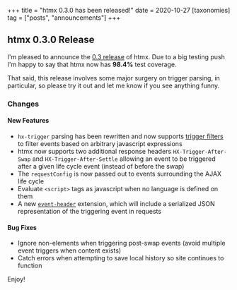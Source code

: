 +++
title = "htmx 0.3.0 has been released!"
date = 2020-10-27
[taxonomies]
tag = ["posts", "announcements"]
+++

## htmx 0.3.0 Release

I'm pleased to announce the [0.3 release](https://unpkg.com/browse/htmx.org@0.3.0/) of htmx.  Due to a big testing
push I'm happy to say that htmx now has **98.4%** test coverage.

That said, this release involves some major surgery on trigger parsing, in particular, so please try it out and let
me know if you see anything funny.

### Changes

#### New Features

* `hx-trigger` parsing has been rewritten and now supports [trigger filters](@/docs.md#trigger-filters) to filter
  events based on arbitrary javascript expressions
* htmx now supports two additional response headers `HX-Trigger-After-Swap` and `HX-Trigger-After-Settle` allowing
  an event to be triggered after a given life cycle event (instead of before the swap)
* The `requestConfig` is now passed out to events surrounding the AJAX life cycle
* Evaluate `<script>` tags as javascript when no language is defined on them
* A new [`event-header`](https://github.com/bigskysoftware/htmx-extensions/blob/main/src/event-header/README.md) extension, which will include a serialized JSON representation of
  the triggering event in requests

#### Bug Fixes

* Ignore non-elements when triggering post-swap events (avoid multiple event triggers when content exists)
* Catch errors when attempting to save local history so site continues to function

Enjoy!
